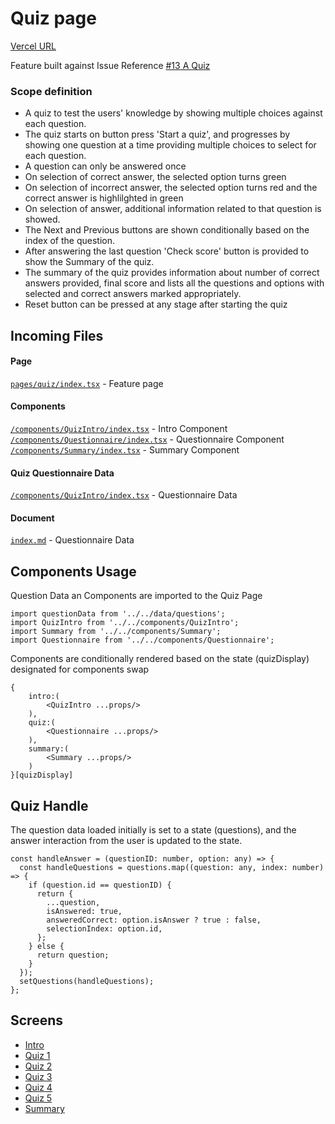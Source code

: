 # Quiz page

[Vercel URL](https://next-product-site-xi.vercel.app/quiz)

Feature built against Issue Reference [#13 A Quiz](https://github.com/jhanke00/next-product-site/issues/13)

### Scope definition

- A quiz to test the users' knowledge by showing multiple choices against each question.
- The quiz starts on button press 'Start a quiz', and progresses by showing one question at a time providing multiple choices to select for each question.
- A question can only be answered once
- On selection of correct answer, the selected option turns green
- On selection of incorrect answer, the selected option turns red and the correct answer is highlilghted in green
- On selection of answer, additional information related to that question is showed.
- The Next and Previous buttons are shown conditionally based on the index of the question.
- After answering the last question 'Check score' button is provided to show the Summary of the quiz.
- The summary of the quiz provides information about number of correct answers provided, final score and lists all the questions and options with selected and correct answers marked appropriately.
- Reset button can be pressed at any stage after starting the quiz

## Incoming Files

#### Page

[`pages/quiz/index.tsx`](/pages/quiz/index.tsx) - Feature page<br/>

#### Components

[`/components/QuizIntro/index.tsx`](/components/QuizIntro/index.tsx) - Intro Component<br/>
[`/components/Questionnaire/index.tsx`](/components/Questionnaire/index.tsx) - Questionnaire Component<br/>
[`/components/Summary/index.tsx`](/components/Summary/index.tsx) - Summary Component

#### Quiz Questionnaire Data

[`/components/QuizIntro/index.tsx`](/data/questions.js) - Questionnaire Data

#### Document

[`index.md`](/docs/frontend/quiz/index.md) - Questionnaire Data

## Components Usage

Question Data an Components are imported to the Quiz Page

```tsx
import questionData from '../../data/questions';
import QuizIntro from '../../components/QuizIntro';
import Summary from '../../components/Summary';
import Questionnaire from '../../components/Questionnaire';
```

Components are conditionally rendered based on the state (quizDisplay) designated for components swap

```tsx
{
    intro:(
        <QuizIntro ...props/>
    ),
    quiz:(
        <Questionnaire ...props/>
    ),
    summary:(
        <Summary ...props/>
    )
}[quizDisplay]
```

## Quiz Handle

The question data loaded initially is set to a state (questions), and the answer interaction from the user is updated to the state.

```tsx
const handleAnswer = (questionID: number, option: any) => {
  const handleQuestions = questions.map((question: any, index: number) => {
    if (question.id == questionID) {
      return {
        ...question,
        isAnswered: true,
        answeredCorrect: option.isAnswer ? true : false,
        selectionIndex: option.id,
      };
    } else {
      return question;
    }
  });
  setQuestions(handleQuestions);
};
```

## Screens

- [Intro](/docs/frontend/quiz/screenshots/1.jpg)
- [Quiz 1](/docs/frontend/quiz/screenshots/2.jpg)
- [Quiz 2](/docs/frontend/quiz/screenshots/3.jpg)
- [Quiz 3](/docs/frontend/quiz/screenshots/4.jpg)
- [Quiz 4](/docs/frontend/quiz/screenshots/5.jpg)
- [Quiz 5](/docs/frontend/quiz/screenshots/6.jpg)
- [Summary](/docs/frontend/quiz/screenshots/7.jpg)
